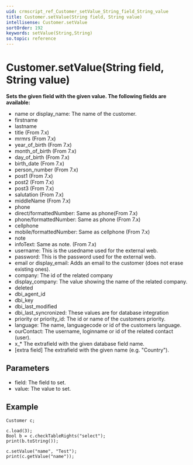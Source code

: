 ```yaml
---
uid: crmscript_ref_Customer_setValue_String_field_String_value
title: Customer.setValue(String field, String value)
intellisense: Customer.setValue
sortOrder: 192
keywords: setValue(String,String)
so.topic: reference
---
```


# Customer.setValue(String field, String value)
  
**Sets the given field with the given value. The following fields are available:**  

* name or display\_name: The name of the customer.
* firstname
* lastname
* title (From 7.x)
* mrmrs (From 7.x)
* year\_of_birth (From 7.x)
* month\_of_birth (From 7.x)
* day\_of_birth (From 7.x)
* birth\_date (From 7.x)
* person\_number (From 7.x)
* post1 (From 7.x)
* post2 (From 7.x)
* post3 (From 7.x)
* salutation (From 7.x)
* middleName (From 7.x)
* phone
* direct/formattedNumber: Same as phone(From 7.x)
* phone/formattedNumber:  Same as phone (From 7.x)
* cellphone
* mobile/formattedNumber: Same as cellphone (From 7.x)
* note
* infoText: Same as note. (From 7.x)
* username: This is the usedname used for the external web.
* password: This is the password used for the external web.
* email or display\_email: Adds an email to the customer (does not erase existing ones).
* company: The id of the related company
* display\_company: The value showing the name of the related company.
* deleted
* dbi\_agent_id
* dbi\_key
* dbi\_last_modified
* dbi\_last_syncronized: These values are for database integration
* priority or priority\_id: The id or name of the customers priority.
* language: The name, languagecode or id of the customers language.
* ourContact: The username, loginname or id of the related contact (user).
* x_* The extrafield with the given database field name.
* [extra field] The extrafield with the given name (e.g. "Country").

## Parameters

* field: The field to set.
* value: The value to set.

## Example

    Customer c;
   
    c.load(3);
    Bool b = c.checkTableRights("select");
    print(b.toString());
   
    c.setValue("name", "Test");
    print(c.getValue("name"));

